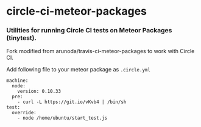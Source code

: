 circle-ci-meteor-packages
=========================

### Utilities for running Circle CI tests on Meteor Packages (tinytest).

Fork modified from arunoda/travis-ci-meteor-packages to work with Circle CI.

Add following file to your meteor package as `.circle.yml`

```
machine:
  node:
    version: 0.10.33
  pre:
    - curl -L https://git.io/vKvb4 | /bin/sh
test:
  override:
    - node /home/ubuntu/start_test.js
```
